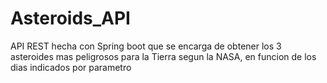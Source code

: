 # Asteroids_API
API REST hecha con Spring boot que se encarga de obtener los 3 asteroides mas peligrosos para la Tierra segun la NASA, en funcion de los dias indicados por parametro
